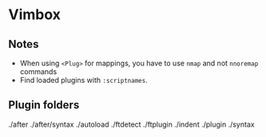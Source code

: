 Vimbox
======

## Notes

- When using `<Plug>` for mappings, you have to use `nmap` and not `nnoremap` commands
- Find loaded plugins with `:scriptnames`. 

## Plugin folders

./after
./after/syntax
./autoload
./ftdetect
./ftplugin
./indent
./plugin
./syntax

